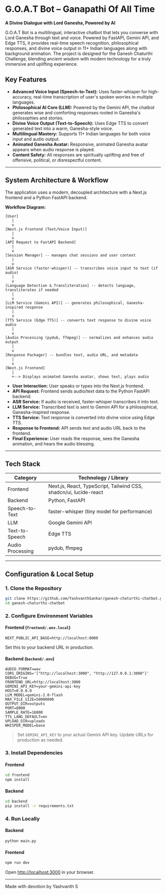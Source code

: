 # G.O.A.T Bot – Ganapathi Of All Time

**A Divine Dialogue with Lord Ganesha, Powered by AI**

G.O.A.T Bot is a multilingual, interactive chatbot that lets you converse with Lord Ganesha through text and voice. Powered by FastAPI, Gemini API, and Edge TTS, it provides real-time speech recognition, philosophical responses, and divine voice output in 11+ Indian languages along with background animation. The project is designed for the Ganesh Chaturthi Challenge, blending ancient wisdom with modern technology for a truly immersive and uplifting experience.

## Key Features

- **Advanced Voice Input (Speech-to-Text):** Uses faster-whisper for high-accuracy, real-time transcription of user's spoken worries in multiple languages.
- **Philosophical AI Core (LLM):** Powered by the Gemini API, the chatbot generates wise and comforting responses rooted in Ganesha's philosophies and stories.
- **Divine Voice Output (Text-to-Speech):** Uses Edge TTS to convert generated text into a warm, Ganesha-style voice.
- **Multilingual Mastery:** Supports 11+ Indian languages for both voice input and audio output.
- **Animated Ganesha Avatar:** Responsive, animated Ganesha avatar appears when audio response is played.
- **Content Safety:** All responses are spiritually uplifting and free of offensive, political, or disrespectful content.

---

## System Architecture & Workflow

The application uses a modern, decoupled architecture with a Next.js frontend and a Python FastAPI backend.

**Workflow Diagram:**

```
[User]
   |
   v
[Next.js Frontend (Text/Voice Input)]
   |
   v
[API Request to FastAPI Backend]
   |
   v
[Session Manager] -- manages chat sessions and user context
   |
   v
[ASR Service (faster-whisper)] -- transcribes voice input to text (if audio)
   |
   v
[Language Detection & Transliteration] -- detects language, transliterates if needed
   |
   v
[LLM Service (Gemini API)] -- generates philosophical, Ganesha-inspired response
   |
   v
[TTS Service (Edge TTS)] -- converts text response to divine voice audio
   |
   v
[Audio Processing (pydub, ffmpeg)] -- normalizes and enhances audio output
   |
   v
[Response Packager] -- bundles text, audio URL, and metadata
   |
   v
[Next.js Frontend]
   |
   +--> Displays animated Ganesha avatar, shows text, plays audio
```

- **User Interaction:** User speaks or types into the Next.js frontend.
- **API Request:** Frontend sends audio/text data to the Python FastAPI backend.
- **ASR Service:** If audio is received, faster-whisper transcribes it into text.
- **LLM Service:** Transcribed text is sent to Gemini API for a philosophical, Ganesha-inspired response.
- **TTS Service:** Text response is converted into divine voice using Edge TTS.
- **Response to Frontend:** API sends text and audio URL back to the frontend.
- **Final Experience:** User reads the response, sees the Ganesha animation, and hears the audio blessing.

---

## Tech Stack

| Category         | Technology / Library                                              |
| ---------------- | ----------------------------------------------------------------- |
| Frontend         | Next.js, React, TypeScript, Tailwind CSS, shadcn/ui, lucide-react |
| Backend          | Python, FastAPI                                                   |
| Speech-to-Text   | faster-whisper (tiny model for performance)                       |
| LLM              | Google Gemini API                                                 |
| Text-to-Speech   | Edge TTS                                                          |
| Audio Processing | pydub, ffmpeg                                                     |

---

## Configuration & Local Setup

### 1. Clone the Repository

```bash
git clone https://github.com/YashvanthSankar/ganesh-chaturthi-chatbot.git
cd ganesh-chaturthi-chatbot
```

### 2. Configure Environment Variables

#### Frontend (`frontend/.env.local`)

```
NEXT_PUBLIC_API_BASE=http://localhost:8000
```

Set this to your backend URL in production.

#### Backend (`backend/.env`)

```
AUDIO_FORMAT=wav
CORS_ORIGINS='["http://localhost:3000", "http://127.0.0.1:3000"]'
DEBUG=True
FRONTEND_URL=http://localhost:3000
GEMINI_API_KEY=your-gemini-api-key
HOST=0.0.0.0
LLM_MODEL=gemini-2.0-flash
MAX_FILE_SIZE=50000000
OUTPUT_DIR=outputs
PORT=8000
SAMPLE_RATE=16000
TTS_LANG_DEFAULT=en
UPLOAD_DIR=uploads
WHISPER_MODEL=base
```

> Set `GEMINI_API_KEY` to your actual Gemini API key. Update URLs for production as needed.

### 3. Install Dependencies

#### Frontend

```bash
cd frontend
npm install
```

#### Backend

```bash
cd backend
pip install -r requirements.txt
```

### 4. Run Locally

#### Backend

```bash
python main.py
```

#### Frontend

```bash
npm run dev
```

Open [http://localhost:3000](http://localhost:3000) in your browser.

---

Made with devotion by Yashvanth S
